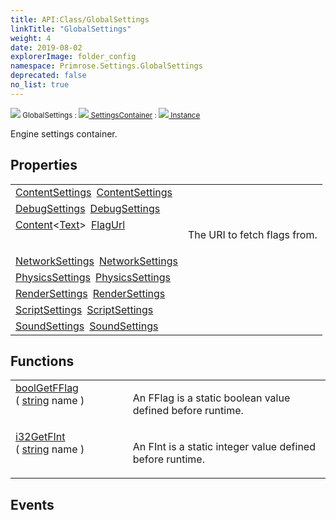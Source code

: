 ```yaml
---
title: API:Class/GlobalSettings
linkTitle: "GlobalSettings"
weight: 4
date: 2019-08-02
explorerImage: folder_config
namespace: Primrose.Settings.GlobalSettings
deprecated: false
no_list: true
---
```

<small class="inheritance">
<span class="" href="/docs/api-reference/Class/GlobalSettings"><img src="/icons/silk/folder_config.png"/>&nbsp;GlobalSettings</span>&nbsp;:&nbsp;<a class="" href="/docs/api-reference/Class/SettingsContainer"><img src="/icons/silk/folder_config.png"/>&nbsp;SettingsContainer</a>&nbsp;:&nbsp;<a class="" href="/docs/api-reference/Class/Instance"><img src="/icons/silk/default.png"/>&nbsp;Instance</a></small>
<p class="summary">

Engine settings container.

</p>
 
## Properties
 
<table class="studiohide">
<tbody>
<tr class="function-row ">
<td style="vertical-align:top;white-space:normal;">
<div>
<a class="type" href="/docs/api-reference/Class/ContentSettings">ContentSettings</a><span class="method-body" style="text-indent: -2em; padding-left: 0.5em"><a class="name" href="ContentSettings">ContentSettings</a></span></td>
<td style="vertical-align:top;white-space:normal;">
</td>
</tr>

<tr class="function-row ">
<td style="vertical-align:top;white-space:normal;">
<div>
<a class="type" href="/docs/api-reference/Class/DebugSettings">DebugSettings</a><span class="method-body" style="text-indent: -2em; padding-left: 0.5em"><a class="name" href="DebugSettings">DebugSettings</a></span></td>
<td style="vertical-align:top;white-space:normal;">
</td>
</tr>

<tr class="function-row ">
<td style="vertical-align:top;white-space:normal;">
<div>
<a class="type" href="/docs/api-reference/Misc/Content">Content</a><<a class="type" href="/docs/api-reference/Asset/Text">Text</a>><span class="method-body" style="text-indent: -2em; padding-left: 0.5em"><a class="name" href="FlagUrl">FlagUrl</a></span></td>
<td style="vertical-align:top;white-space:normal;">
<p>
The URI to fetch flags from.
</p></td>
</tr>

<tr class="function-row ">
<td style="vertical-align:top;white-space:normal;">
<div>
<a class="type" href="/docs/api-reference/Class/NetworkSettings">NetworkSettings</a><span class="method-body" style="text-indent: -2em; padding-left: 0.5em"><a class="name" href="NetworkSettings">NetworkSettings</a></span></td>
<td style="vertical-align:top;white-space:normal;">
</td>
</tr>

<tr class="function-row ">
<td style="vertical-align:top;white-space:normal;">
<div>
<a class="type" href="/docs/api-reference/Class/PhysicsSettings">PhysicsSettings</a><span class="method-body" style="text-indent: -2em; padding-left: 0.5em"><a class="name" href="PhysicsSettings">PhysicsSettings</a></span></td>
<td style="vertical-align:top;white-space:normal;">
</td>
</tr>

<tr class="function-row ">
<td style="vertical-align:top;white-space:normal;">
<div>
<a class="type" href="/docs/api-reference/Class/RenderSettings">RenderSettings</a><span class="method-body" style="text-indent: -2em; padding-left: 0.5em"><a class="name" href="RenderSettings">RenderSettings</a></span></td>
<td style="vertical-align:top;white-space:normal;">
</td>
</tr>

<tr class="function-row ">
<td style="vertical-align:top;white-space:normal;">
<div>
<a class="type" href="/docs/api-reference/Class/ScriptSettings">ScriptSettings</a><span class="method-body" style="text-indent: -2em; padding-left: 0.5em"><a class="name" href="ScriptSettings">ScriptSettings</a></span></td>
<td style="vertical-align:top;white-space:normal;">
</td>
</tr>

<tr class="function-row ">
<td style="vertical-align:top;white-space:normal;">
<div>
<a class="type" href="/docs/api-reference/Class/SoundSettings">SoundSettings</a><span class="method-body" style="text-indent: -2em; padding-left: 0.5em"><a class="name" href="SoundSettings">SoundSettings</a></span></td>
<td style="vertical-align:top;white-space:normal;">
</td>
</tr>

</tbody>
</table>
 
## Functions
 
<table class="studiohide">
<tbody>
<tr class="function-row ">
<td style="vertical-align:top;white-space:normal;">
<div>
<a class="type" href="/docs/api-reference/System/Primitives#boolean">bool</a><span class="method-body" style="text-indent: -2em;"><a class="method-name  " href="GetFFlag">GetFFlag</a></span><span style="display: inline-block">( <span class="param" style="white-space: nowrap"><a class="type" href="/docs/api-reference/System/string">string</a> name</span> )</span></span></div></td>
<td style="vertical-align:top;white-space:normal;">
<p>
An FFlag is a static boolean value defined before runtime.
</p></td>
</tr>

<tr class="function-row ">
<td style="vertical-align:top;white-space:normal;">
<div>
<a class="type" href="/docs/api-reference/System/Primitives#int32">i32</a><span class="method-body" style="text-indent: -2em;"><a class="method-name  " href="GetFInt">GetFInt</a></span><span style="display: inline-block">( <span class="param" style="white-space: nowrap"><a class="type" href="/docs/api-reference/System/string">string</a> name</span> )</span></span></div></td>
<td style="vertical-align:top;white-space:normal;">
<p>
An FInt is a static integer value defined before runtime.
</p></td>
</tr>

</tbody>
</table>
 
## Events
 
<table class="studiohide">
<tbody>
</tbody>
</table>
<b>
</b>
<div class="inheritors">
<ul class="root">
</ul>
</div>
